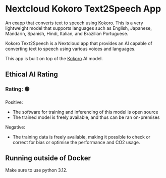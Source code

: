 # Nextcloud Kokoro Text2Speech App

An exapp that converts text to speech using [Kokoro](https://github.com/hexgrad/kokoro).
This is a very lightweight model that supports languages such as English, Japanese, Mandarin, Spanish, Hindi, Italian,
and Brazilian Portuguese.

Kokoro Text2Speech is a Nextcloud app that provides an AI capable of converting text to speech using various voices and
languages.

This app is built on top of the [Kokoro](https://github.com/hexgrad/kokoro) AI model.

## Ethical AI Rating

### Rating: 🟢

Positive:

* The software for training and inferencing of this model is open source
* The trained model is freely available, and thus can be ran on-premises

Negative:

* The training data is freely available, making it possible to check or correct for bias or optimise the performance and
  CO2 usage.

## Running outside of Docker

Make sure to use python 3.12.
